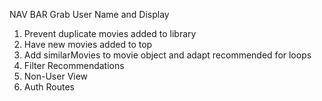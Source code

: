 NAV BAR
Grab User Name and Display

1) Prevent duplicate movies added to library
2) Have new movies added to top
3) Add similarMovies to movie object and adapt recommended for loops
5) Filter Recommendations
6) Non-User View
7) Auth Routes
